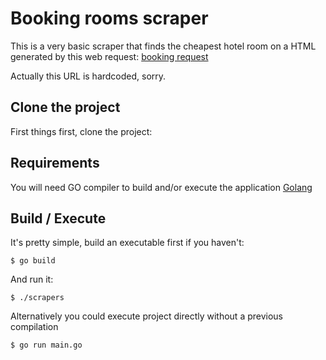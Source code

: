 # Booking rooms scraper

This is a very basic scraper that finds the cheapest hotel room on a HTML generated by this web request:
[booking request](https://www.booking.com/hotel/no/spitsbergen.en-gb.html?no_rooms=1&checkin=2021-12-03&checkout=2021-12-07&group_adults=2&group_children=0&req_adults=2&req_children=0&dist=0&type=total&selected_currency=NOK)

Actually this URL is hardcoded, sorry.


## Clone the project

First things first, clone the project:


## Requirements

You will need GO compiler to build and/or execute the application 
[Golang](https://golang.org)


## Build / Execute 
It's pretty simple, build an executable first if you haven't:
```
$ go build
```

And run it:
```
$ ./scrapers 
```

Alternatively you could execute project directly without a previous compilation

```
$ go run main.go 
```